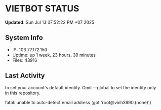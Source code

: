 # VIETBOT STATUS
**Updated**: Sun Jul 13 07:52:22 PM +07 2025

## System Info
- IP: 103.77.172.150
- Uptime: up 1 week, 23 hours, 39 minutes
- Files: 43916

## Last Activity

to set your account's default identity.
Omit --global to set the identity only in this repository.

fatal: unable to auto-detect email address (got 'root@vinh3690.(none)')
